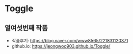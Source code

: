 # Toggle
## 열여섯번째 작품
* 작품후기: https://blog.naver.com/www8565/221831120371
* github.io: https://jeongwoo903.github.io/Toggle/
